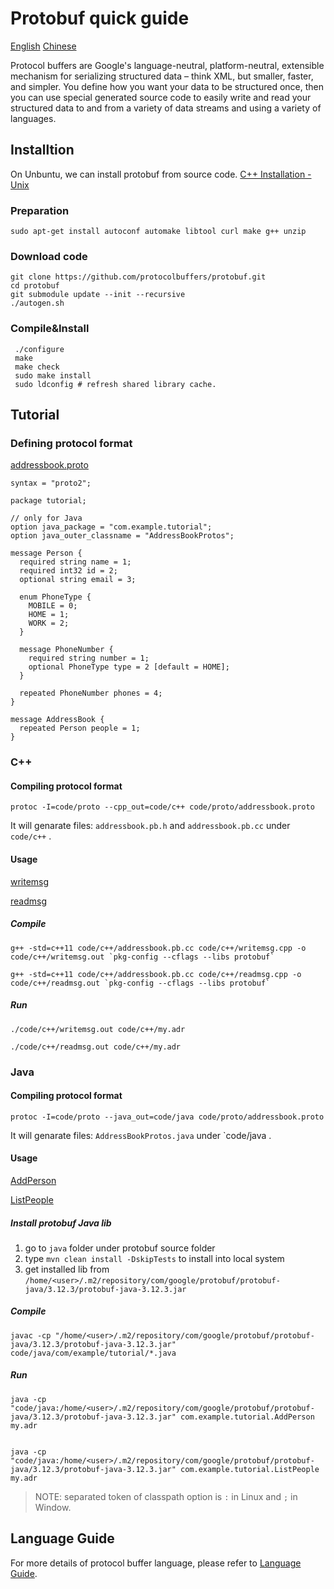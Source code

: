 # Protobuf quick guide

[English](./README.md) [Chinese](README_zh.md)

Protocol buffers are Google's language-neutral, platform-neutral, extensible mechanism for serializing structured data – think XML, but smaller, faster, and simpler. You define how you want your data to be structured once, then you can use special generated source code to easily write and read your structured data to and from a variety of data streams and using a variety of languages. 

## Installtion

On Unbuntu, we can install protobuf from source code. [C++ Installation - Unix](https://github.com/protocolbuffers/protobuf/tree/master/src)

### Preparation

```shell
sudo apt-get install autoconf automake libtool curl make g++ unzip
```

### Download code

```shell
git clone https://github.com/protocolbuffers/protobuf.git
cd protobuf
git submodule update --init --recursive
./autogen.sh
```

### Compile&Install

```shell
 ./configure
 make
 make check
 sudo make install
 sudo ldconfig # refresh shared library cache.
```

## Tutorial

### Defining protocol format

[addressbook.proto](https://github.com/daileyet/protobuf_guide/blob/master/code/proto/addressbook.proto)

```
syntax = "proto2";

package tutorial;

// only for Java
option java_package = "com.example.tutorial";
option java_outer_classname = "AddressBookProtos";

message Person {
  required string name = 1;
  required int32 id = 2;
  optional string email = 3;

  enum PhoneType {
    MOBILE = 0;
    HOME = 1;
    WORK = 2;
  }

  message PhoneNumber {
    required string number = 1;
    optional PhoneType type = 2 [default = HOME];
  }

  repeated PhoneNumber phones = 4;
}

message AddressBook {
  repeated Person people = 1;
}
```

### C++

#### Compiling protocol format

```shell
protoc -I=code/proto --cpp_out=code/c++ code/proto/addressbook.proto
```

It will genarate files: `addressbook.pb.h` and `addressbook.pb.cc` under `code/c++` .

#### Usage

[writemsg](https://github.com/daileyet/protobuf_guide/blob/master/code/c%2B%2B/writemsg.cpp)

[readmsg](https://github.com/daileyet/protobuf_guide/blob/master/code/c%2B%2B/readmsg.cpp)

##### Compile

```shell
g++ -std=c++11 code/c++/addressbook.pb.cc code/c++/writemsg.cpp -o code/c++/writemsg.out `pkg-config --cflags --libs protobuf`
```

```shell
g++ -std=c++11 code/c++/addressbook.pb.cc code/c++/readmsg.cpp -o code/c++/readmsg.out `pkg-config --cflags --libs protobuf`
```

##### Run

```shell
./code/c++/writemsg.out code/c++/my.adr

./code/c++/readmsg.out code/c++/my.adr
```


### Java

#### Compiling protocol format

```shell
protoc -I=code/proto --java_out=code/java code/proto/addressbook.proto
```

It will genarate files: `AddressBookProtos.java` under `code/java .

#### Usage

[AddPerson](code/java/AddPerson.java)

[ListPeople](code/java/ListPeople.java)

##### Install protobuf Java lib

1. go to `java` folder under protobuf source folder
2. type `mvn clean install -DskipTests` to install into local system
3. get installed lib from `/home/<user>/.m2/repository/com/google/protobuf/protobuf-java/3.12.3/protobuf-java-3.12.3.jar`

##### Compile

```shell
javac -cp "/home/<user>/.m2/repository/com/google/protobuf/protobuf-java/3.12.3/protobuf-java-3.12.3.jar" code/java/com/example/tutorial/*.java
```

##### Run

```shell
java -cp "code/java:/home/<user>/.m2/repository/com/google/protobuf/protobuf-java/3.12.3/protobuf-java-3.12.3.jar" com.example.tutorial.AddPerson my.adr


java -cp "code/java:/home/<user>/.m2/repository/com/google/protobuf/protobuf-java/3.12.3/protobuf-java-3.12.3.jar" com.example.tutorial.ListPeople my.adr
```

> NOTE: separated token of classpath option is `:` in Linux and `;` in Window.

## Language Guide

For more details of protocol buffer language, please refer to [Language Guide](doc/language_guide.md).
